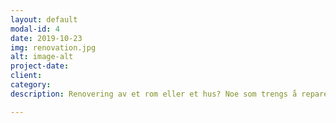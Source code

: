 ```yaml
---
layout: default
modal-id: 4
date: 2019-10-23
img: renovation.jpg
alt: image-alt
project-date: 
client: 
category: 
description: Renovering av et rom eller et hus? Noe som trengs å repareres? Vi er vaktmesteren du alltid har ønsket deg. Du senker skuldrene og slapper av mens vi ordner opp.

---
```


